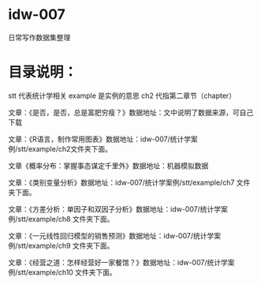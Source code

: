 # idw-007
日常写作数据集整理

# 目录说明：
stt 代表统计学相关
example 是实例的意思
ch2     代指第二章节（chapter）

文章：《是否，是否，总是富肥穷瘦？》数据地址：文中说明了数据来源，可自己下载

文章：《R语言，制作常用图表》数据地址：idw-007/统计学案例/stt/example/ch2文件夹下面。

文章《概率分布：掌握事态谋定千里外》数据地址：机器模拟数据

文章：《类别变量分析》数据地址：idw-007/统计学案例/stt/example/ch7 文件夹下面。

文章：《方差分析：单因子和双因子分析》数据地址：idw-007/统计学案例/stt/example/ch8 文件夹下面。

文章：《一元线性回归模型的销售预测》数据地址：idw-007/统计学案例/stt/example/ch9 文件夹下面。

文章：《经营之道：怎样经营好一家餐馆？》数据地址：idw-007/统计学案例/stt/example/ch10 文件夹下面。